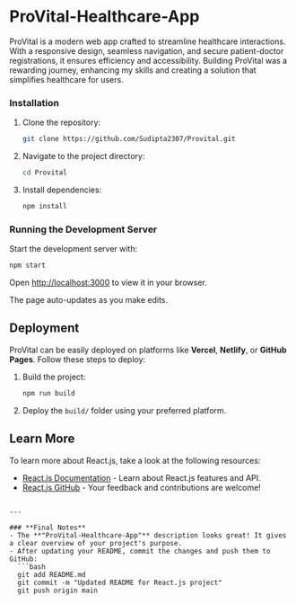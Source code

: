 
# ProVital-Healthcare-App

ProVital is a modern web app crafted to streamline healthcare interactions. With a responsive design, seamless navigation, and secure patient-doctor registrations, it ensures efficiency and accessibility. Building ProVital was a rewarding journey, enhancing my skills and creating a solution that simplifies healthcare for users.



### Installation
1. Clone the repository:
   ```bash
   git clone https://github.com/Sudipta2307/Provital.git
   ```
2. Navigate to the project directory:
   ```bash
   cd Provital
   ```
3. Install dependencies:
   ```bash
   npm install
   ```

### Running the Development Server
Start the development server with:
```bash
npm start
```
Open [http://localhost:3000](http://localhost:3000) to view it in your browser.

The page auto-updates as you make edits.

## Deployment
ProVital can be easily deployed on platforms like **Vercel**, **Netlify**, or **GitHub Pages**. Follow these steps to deploy:

1. Build the project:
   ```bash
   npm run build
   ```
2. Deploy the `build/` folder using your preferred platform.

## Learn More
To learn more about React.js, take a look at the following resources:
- [React.js Documentation](https://reactjs.org/docs/getting-started.html) - Learn about React.js features and API.
- [React.js GitHub](https://github.com/facebook/react) - Your feedback and contributions are welcome!

```

---

### **Final Notes**
- The **"ProVital-Healthcare-App"** description looks great! It gives a clear overview of your project's purpose.
- After updating your README, commit the changes and push them to GitHub:
  ```bash
  git add README.md
  git commit -m "Updated README for React.js project"
  git push origin main
  ```
